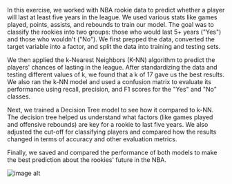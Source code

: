 
In this exercise, we worked with NBA rookie data to predict whether a player will last at least five years in the league. 
We used various stats like games played, points, assists, and rebounds to train our model. 
The goal was to classify the rookies into two groups: those who would last 5+ years ("Yes") and those who wouldn't ("No"). 
We first prepped the data, converted the target variable into a factor, and split the data into training and testing sets.

We then applied the k-Nearest Neighbors (K-NN) algorithm to predict the players' chances of lasting in the league. 
After standardizing the data and testing different values of k, we found that a k of 17 gave us the best results. 
We also ran the k-NN model and used a confusion matrix to evaluate its performance using recall, precision, and F1 scores for the "Yes" and "No" classes.

Next, we trained a Decision Tree model to see how it compared to k-NN. 
The decision tree helped us understand what factors (like games played and offensive rebounds) are key for a rookie to last five years. 
We also adjusted the cut-off for classifying players and compared how the results changed in terms of accuracy and other evaluation metrics.

Finally, we saved and compared the performance of both models to make the best prediction about the rookies' future in the NBA.

![image alt](https://github.com/aarern/descriptive-predictive-analytics/blob/eecaf886f056dca3253d09e917fdb9d4f8d50cb8/Predictive%20Analytics/Classification/spo1.jpg)
